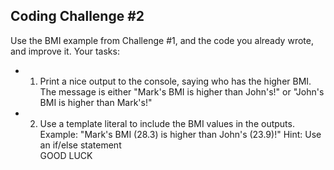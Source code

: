 ## Coding Challenge #2

Use the BMI example from Challenge #1, and the code you already wrote, and
improve it.
Your tasks:

- 1. Print a nice output to the console, saying who has the higher BMI. The message
     is either "Mark's BMI is higher than John's!" or "John's BMI is higher than Mark's!"
- 2. Use a template literal to include the BMI values in the outputs. Example: "Mark's
     BMI (28.3) is higher than John's (23.9)!"
     Hint: Use an if/else statement \
     GOOD LUCK
